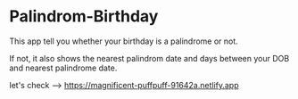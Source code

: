 # Palindrom-Birthday
This app tell you whether your birthday is a palindrome or not.

If not, it also shows the nearest palindrom date and days between your DOB and nearest palindrome date.

let's check -->  https://magnificent-puffpuff-91642a.netlify.app
